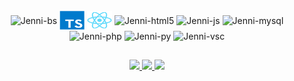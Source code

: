 <div align="center">
<div style="display: inline_block"><br>
  <img align="center" alt="Jenni-bs" height="30" width="40" src="https://cdn.jsdelivr.net/gh/devicons/devicon/icons/bootstrap/bootstrap-plain.svg">
  <img align="center" alt="Jenni-Ts" height="30" width="40" src="https://raw.githubusercontent.com/devicons/devicon/master/icons/typescript/typescript-plain.svg">
  <img align="center" alt="Jenni-React" height="30" width="40" src="https://raw.githubusercontent.com/devicons/devicon/master/icons/react/react-original.svg">
  <img align="center" alt="Jenni-html5" height="30" width="40" src="https://cdn.jsdelivr.net/gh/devicons/devicon/icons/html5/html5-plain.svg">
  <img align="center" alt="Jenni-js" height="30" width="40" src="https://cdn.jsdelivr.net/gh/devicons/devicon/icons/javascript/javascript-plain.svg">
  <img align="center" alt="Jenni-mysql" height="30" width="40" src="https://cdn.jsdelivr.net/gh/devicons/devicon/icons/mysql/mysql-original.svg">
  <img align="center" alt="Jenni-php" height="30" width="40" src="https://cdn.jsdelivr.net/gh/devicons/devicon/icons/php/php-original.svg">
  <img align="center" alt="Jenni-py" height="30" width="40" src="https://cdn.jsdelivr.net/gh/devicons/devicon/icons/python/python-original.svg">
  <img align="center" alt="Jenni-vsc" height="30" width="40" src="https://cdn.jsdelivr.net/gh/devicons/devicon/icons/vscode/vscode-original.svg">
  </div>
  
##
  
  <div>
    <a href="https://www.linkedin.com/in/zillij" target="_blank"><img src="https://img.shields.io/badge/LinkedIn-0077B5?style=for-the-badge&logo=linkedin&logoColor=white">
      <a href="https://www.facebook.com/jennifer.zilli.3" target="_blank"><img src="https://img.shields.io/badge/Facebook-1877F2?style=for-the-badge&logo=facebook&logoColor=white">
        <a href="https://www.instagram.com/jenzilli" target="_blank"><img src="https://img.shields.io/badge/Instagram-E4405F?style=for-the-badge&logo=instagram&logoColor=white">
  </div>
  </div>
